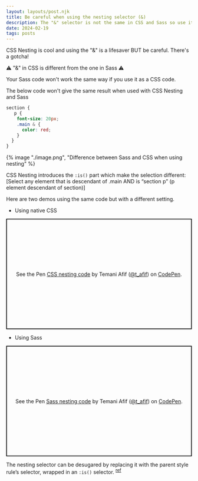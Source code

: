 ```yaml
---
layout: layouts/post.njk
title: Be careful when using the nesting selector (&)
description: The "&" selector is not the same in CSS and Sass so use it carefully
date: 2024-02-19
tags: posts
---
```


CSS Nesting is cool and using the "&amp;" is a lifesaver BUT be careful. There's a gotcha!

⚠️ "&amp;" in CSS is different from the one in Sass ⚠️

Your Sass code won't work the same way if you use it as a CSS code.

The below code won't give the same result when used with CSS Nesting and Sass

```css
section {
   p {
    font-size: 20px;
    .main & {
      color: red;
    }
  }
}
```

{% image "./image.png", "Difference between Sass and CSS when using nesting" %}

CSS Nesting introduces the `:is()` part which make the selection different: [Select any element that is descendant of .main AND is “section p” (p element descendant of section)]

Here are two demos using the same code but with a different setting.

* Using native CSS

<p class="codepen" data-height="300" data-default-tab="result" data-slug-hash="zYbbmbb" data-preview="true" data-user="t_afif" style="height: 300px; box-sizing: border-box; display: flex; align-items: center; justify-content: center; border: 2px solid; margin: 1em 0; padding: 1em;">
  <span>See the Pen <a href="https://codepen.io/t_afif/pen/zYbbmbb">
  CSS nesting code</a> by Temani Afif (<a href="https://codepen.io/t_afif">@t_afif</a>)
  on <a href="https://codepen.io">CodePen</a>.</span>
</p>

* Using Sass

<p class="codepen" data-height="300" data-default-tab="result" data-slug-hash="zYbbMKg" data-preview="true" data-user="t_afif" style="height: 300px; box-sizing: border-box; display: flex; align-items: center; justify-content: center; border: 2px solid; margin: 1em 0; padding: 1em;">
  <span>See the Pen <a href="https://codepen.io/t_afif/pen/zYbbMKg">
  Sass  nesting code</a> by Temani Afif (<a href="https://codepen.io/t_afif">@t_afif</a>)
  on <a href="https://codepen.io">CodePen</a>.</span>
</p>
<script async src="https://cpwebassets.codepen.io/assets/embed/ei.js"></script>

The nesting selector can be desugared by replacing it with the parent style rule’s selector, wrapped in an `:is()` selector. <sup>[ref](https://www.w3.org/TR/css-nesting-1/#nest-selector)</sup>
